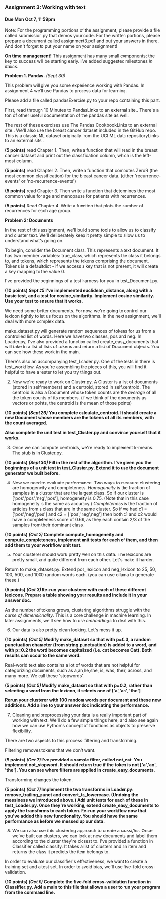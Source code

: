 ### Assignment 3: Working with text
#### Due Mon Oct 7, 11:59pm

Note: For the programming  portions of the assignment, please provide a file called submission.py that demos your code.
For the written portions, please prepare a document called assignment3.pdf and put your answers in there.
And don't forget to put your name on your assignment!

**On time management!** This assignment has many small components; the key to success will be starting early.
I've added suggested milestones _in italics_. 

**Problem 1. Pandas.** _(Sept 30)_

This problem will give you some experience working with Pandas. In assignment 4 we'll use Pandas to process data for learning.

Please add a file called pandasExercise.py to your repo containing this part.

First, read through 10 Minutes to PandasLinks to an external site.. There's a ton of other useful documentation of the pandas site as well.

The rest of these exercises use The Pandas CookbookLinks to an external site.. We'll also use the breast cancer dataset included in the GitHub repo. This is a classic ML dataset originally from the UCI ML data repositoryLinks to an external site..

**(5 points)** read Chapter 1. Then, write a function that will read in the breast cancer dataset and print out the classification column, which is the left-most column.

**(5 points)** read Chapter 2. Then, write a function that computes ZeroR (the most common classification) for the breast cancer data. (either 'recurrence-events' or 'no-recurrence-events')

**(5 points)** read Chapter 3. Then write a function that determines the most common value for age and menopause for patients with recurrences.

**(5 points)** Read Chapter 4. Write a function that plots the number of recurrences for each age group.

**Problem 2: Documents** 

In the rest of this assignment, we'll build some tools 
to allow us to classify and cluster text. We'll deliberately keep it pretty simple to
allow us to understand what's going on. 

To begin, consider the Document class. This represents a text document. It has two member variables: 
true_class, which represents the class it belongs to, and tokens, which represents the tokens comprising 
the document. Tokens is a defaultdict - if we access a key that is not present, it will create a key mapping to
the value 0.

I've provided the beginnings of a test harness for you in test_Document.py.

**(10 points) _Sept 25_ I've implemented euclidean_distance, along with a basic test, and a test for cosine_similarity.
Implement cosine similarity. Use your test to ensure that it works.**

We need some better documents. For now, we're going to control our lexicon tightly to let us focus on
the algorithms. In the next assignment, we'll deal with more complex data.

make_dataset.py will generate random sequences of tokens for us from a controlled list of words. Here we have two
classes, pos and neg. 
In Loader.py, I've also provided a function called create_easy_documents that will take in a list of lists of tokens and return
a list of Document objects. You can see how these work in the main.

There's also an accompanying test_Loader.py. One of the tests in there is test_workflow. As you're assembling
the pieces of this, you will find it helpful to have a tester to let you try things out.

2. Now we're ready to work on Cluster.py. A Cluster is a list of documents (stored in self.members) and a centroid, stored in self.centroid.
The centroid is also a Document whose token counts are the *average* of all the token counts of its members.
   (if we think of the documents as vectors or points, the centroid is the mean of those points)

**(10 points) _(Sept 26)_ You complete calculate_centroid. It should create a new Document whose members are the tokens of all its members, with the count averaged.**

**Also complete the unit test in test_Cluster.py and convince yourself that it works.** 

3. Once we can compute centroids, we're ready to implement k-means. The stub is in Cluster.py. 

**(10 points) _(Sept 30)_ Fill in the rest of the algorithm. 
I've given you the beginnings of a unit test in test_Cluster.py. Extend it to use the document generator we built before.**

4. Now we need to evaluate performance. Two ways to measure clustering are homogeneity and completeness. _Homogeneity_ 
is the fraction of samples in a cluster that are the largest class. So if our cluster is ['pos','pos','neg','pos'], homogeneity is 0.75. 
(Note that in this case homogeneity is the same as accuracy.) _Completeness_ is the fraction of articles from a class that are in the same cluster.
So if we had c1 = ['pos','neg','pos'] and c2 = ['pos','neg',neg'] then both c1 and c2 would have a completeness score of 0.66, as
they each contain 2/3 of the samples from their dominant class.

**(10 points) _(Oct 2)_ Complete compute_homogeneity and compute_completeness, implement unit tests for each of them,
and then add them to your workflow unit test.**

5. Your clusterer should work pretty well on this data. The lexicons are pretty small, and quite
different from each other. Let's make it harder.

Return to make_dataset.py. Extend pos_lexicon and neg_lexicon to 25, 50, 100, 500, and 1000 random words each.
(you can use ollama to generate these.)

**(5 points) _(Oct 3)_ Re-run your clusterer with each of these different lexicons. Prepare a table showing your results and include it in your answer doc.**

As the number of tokens grows, clustering algorithms struggle with the _curse of dimensionality_. This is a core challenge in
machine learning. In later assignments, we'll see how to use _embeddings_ to deal with this. 

6. Our data is also pretty clean looking. Let's mess it up.

**(10 points) _(Oct 5)_ Modify make_dataset so that with p=0.3, a random punctuation character (from string.punctuation) is added to a word, 
and with p=0.2 the word becomes capitalized (i.e. cat becomes Cat). Both results can occur to the same word.** 

Real-world text also contains a lot of words that are not helpful for categorizing documents, such as a,an,he,she, 
is, was, their, across, and many more. We call these 'stopwords'.

**(5 points) _(Oct 5)_ Modify make_dataset so that with p=0.2, rather than selecting a word from the lexicon, it selects one of
['a','an', 'the']**

**Rerun your clusterer with 100 random words per document and these new additions. Add a line to your answer doc indicating the performance.**

7. Cleaning and preprocessing your data is a really important part of working with text. We'll do a few simple things here,
and also see again how we can use Python's concept of functions as objects to preserve flexibility.

There are two aspects to this process: filtering and transforming. 

Filtering removes tokens that we don't want.

**(5 points) _(Oct 7)_ I've provided a sample filter, called not_cat. You implement not_stopword. It should return true if
the token is not ['a','an', 'the']. You can see where filters are applied in create_easy_documents.**

Transforming changes the token. 

**(5 points) _(Oct 7)_ Implement the two transforms in Loader.py: remove_trailing_punct and 
convert_to_lowercase. (Undoing the messiness we introduced above.) Add unit tests for each of these in test_Loader.py.
Once they're working, extend create_easy_documents to apply the transforms to each token. 
Re-run your workflow now that you've added this new functionality. You should have the same performance as before we 
messed up our data.** 

8. We can also use this clustering approach to create a _classifier_. Once we've built our clusters,
we can look at new documents and label them according to the cluster they're closest to. I've provided a 
function in Classifier called classify. It takes a list of clusters and an item and returns the class it predicts the
item belongs to.

In order to evaluate our classifier's effectiveness, we want to create a training set and a test set. In order to
avoid bias, we'll use five-fold cross-validation.

**(10 points) _(Oct 9)_ Complete the five-fold cross-validation function in Classifier.py. Add a main to this file that allows a user to run your
program from the command line.** 

